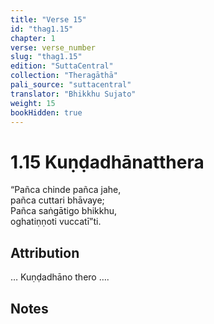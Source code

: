 ```yaml
---
title: "Verse 15"
id: "thag1.15"
chapter: 1
verse: verse_number
slug: "thag1.15"
edition: "SuttaCentral"
collection: "Theragāthā"
pali_source: "suttacentral"
translator: "Bhikkhu Sujato"
weight: 15
bookHidden: true
---
```


# 1.15 Kuṇḍadhānatthera

“Pañca chinde pañca jahe,  
pañca cuttari bhāvaye;  
Pañca saṅgātigo bhikkhu,  
oghatiṇṇoti vuccatī”ti.  

## Attribution

… Kuṇḍadhāno thero ….  

## Notes